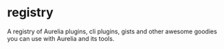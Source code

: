 # registry
A registry of Aurelia plugins, cli plugins, gists and other awesome goodies you can use with Aurelia and its tools.
